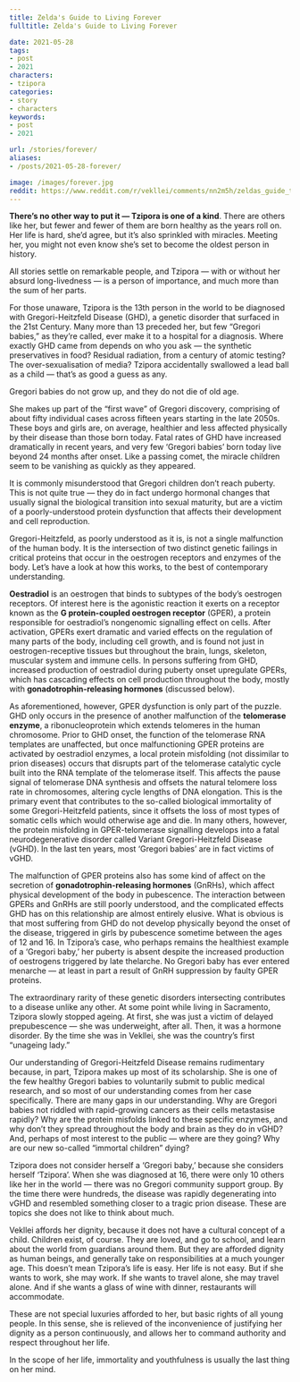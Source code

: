 ```yaml
---
title: Zelda's Guide to Living Forever
fulltitle: Zelda's Guide to Living Forever

date: 2021-05-28
tags:
- post
- 2021
characters:
- tzipora
categories:
- story
- characters
keywords:
- post
- 2021

url: /stories/forever/
aliases:
- /posts/2021-05-28-forever/

image: /images/forever.jpg
reddit: https://www.reddit.com/r/vekllei/comments/nn2m5h/zeldas_guide_to_living_forever/
---
```

**There’s no other way to put it — Tzipora is one of a kind**. There are others like her, but fewer and fewer of them are born healthy as the years roll on. Her life is hard, she’d agree, but it’s also sprinkled with miracles. Meeting her, you might not even know she’s set to become the oldest person in history.

All stories settle on remarkable people, and Tzipora — with or without her absurd long-livedness — is a person of importance, and much more than the sum of her parts.

For those unaware, Tzipora is the 13th person in the world to be diagnosed with Gregori-Heitzfeld Disease (GHD), a genetic disorder that surfaced in the 21st Century. Many more than 13 preceded her, but few “Gregori babies,” as they’re called, ever make it to a hospital for a diagnosis. Where exactly GHD came from depends on who you ask — the synthetic preservatives in food? Residual radiation, from a century of atomic testing? The over-sexualisation of media? Tzipora accidentally swallowed a lead ball as a child — that’s as good a guess as any.

Gregori babies do not grow up, and they do not die of old age.

She makes up part of the “first wave” of Gregori discovery, comprising of about fifty individual cases across fifteen years starting in the late 2050s. These boys and girls are, on average, healthier and less affected physically by their disease than those born today. Fatal rates of GHD have increased dramatically in recent years, and very few ‘Gregori babies’ born today live beyond 24 months after onset. Like a passing comet, the miracle children seem to be vanishing as quickly as they appeared.

It is commonly misunderstood that Gregori children don’t reach puberty. This is not quite true — they do in fact undergo hormonal changes that usually signal the biological transition into sexual maturity, but are a victim of a poorly-understood protein dysfunction that affects their development and cell reproduction.

Gregori-Heitzfeld, as poorly understood as it is, is not a single malfunction of the human body. It is the intersection of two distinct genetic failings in critical proteins that occur in the oestrogen receptors and enzymes of the body. Let’s have a look at how this works, to the best of contemporary understanding.

**Oestradiol** is an oestrogen that binds to subtypes of the body’s oestrogen receptors. Of interest here is the agonistic reaction it exerts on a receptor known as the **G protein-coupled oestrogen receptor** (GPER), a protein responsible for oestradiol’s nongenomic signalling effect on cells. After activation, GPERs exert dramatic and varied effects on the regulation of many parts of the body, including cell growth, and is found not just in oestrogen-receptive tissues but throughout the brain, lungs, skeleton, muscular system and immune cells. In persons suffering from GHD, increased production of oestradiol during puberty onset upregulate GPERs, which has cascading effects on cell production throughout the body, mostly with **gonadotrophin-releasing hormones** (discussed below).

As aforementioned, however, GPER dysfunction is only part of the puzzle. GHD only occurs in the presence of another malfunction of the **telomerase enzyme**, a ribonucleoprotein which extends telomeres in the human chromosome. Prior to GHD onset, the function of the telomerase RNA templates are unaffected, but once malfunctioning GPER proteins are activated by oestradiol enzymes, a local protein misfolding (not dissimilar to prion diseases) occurs that disrupts part of the telomerase catalytic cycle built into the RNA template of the telomerase itself. This affects the pause signal of telomerase DNA synthesis and offsets the natural telomere loss rate in chromosomes, altering cycle lengths of DNA elongation. This is the primary event that contributes to the so-called biological immortality of some Gregori-Heitzfeld patients, since it offsets the loss of most types of somatic cells which would otherwise age and die. In many others, however, the protein misfolding in GPER-telomerase signalling develops into a fatal neurodegenerative disorder called Variant Gregori-Heitzfeld Disease (vGHD). In the last ten years, most ‘Gregori babies’ are in fact victims of vGHD.

The malfunction of GPER proteins also has some kind of affect on the secretion of **gonadotrophin-releasing hormones** (GnRHs), which affect physical development of the body in pubescence. The interaction between GPERs and GnRHs are still poorly understood, and the complicated effects GHD has on this relationship are almost entirely elusive. What is obvious is that most suffering from GHD do not develop physically beyond the onset of the disease, triggered in girls by pubescence sometime between the ages of 12 and 16. In Tzipora’s case, who perhaps remains the healthiest example of a ‘Gregori baby,’ her puberty is absent despite the increased production of oestrogens triggered by late thelarche. No Gregori baby has ever entered menarche — at least in part a result of GnRH suppression by faulty GPER proteins.

The extraordinary rarity of these genetic disorders intersecting contributes to a disease unlike any other. At some point while living in Sacramento, Tzipora slowly stopped ageing. At first, she was just a victim of delayed prepubescence — she was underweight, after all. Then, it was a hormone disorder. By the time she was in Vekllei, she was the country’s first “unageing lady.”

Our understanding of Gregori-Heitzfeld Disease remains rudimentary because, in part, Tzipora makes up most of its scholarship. She is one of the few healthy Gregori babies to voluntarily submit to public medical research, and so most of our understanding comes from her case specifically. There are many gaps in our understanding. Why are Gregori babies not riddled with rapid-growing cancers as their cells metastasise rapidly? Why are the protein misfolds linked to these specific enzymes, and why don’t they spread throughout the body and brain as they do in vGHD? And, perhaps of most interest to the public — where are they going? Why are our new so-called “immortal children” dying?

Tzipora does not consider herself a ‘Gregori baby,’ because she considers herself ‘Tzipora’. When she was diagnosed at 16, there were only 10 others like her in the world — there was no Gregori community support group. By the time there were hundreds, the disease was rapidly degenerating into vGHD and resembled something closer to a tragic prion disease. These are topics she does not like to think about much.

Vekllei affords her dignity, because it does not have a cultural concept of a child. Children exist, of course. They are loved, and go to school, and learn about the world from guardians around them. But they are afforded dignity as human beings, and generally take on responsibilities at a much younger age. This doesn’t mean Tzipora’s life is easy. Her life is not easy. But if she wants to work, she may work. If she wants to travel alone, she may travel alone. And if she wants a glass of wine with dinner, restaurants will accommodate.

These are not special luxuries afforded to her, but basic rights of all young people. In this sense, she is relieved of the inconvenience of justifying her dignity as a person continuously, and allows her to command authority and respect throughout her life.

In the scope of her life, immortality and youthfulness is usually the last thing on her mind.

